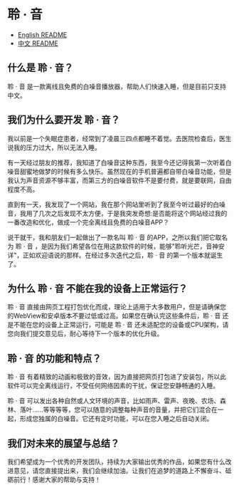 # 聆 · 音


- [English README](README.md)
- [中文 README](README.zh.md)


## 什么是 聆 · 音？

聆 · 音 是一款离线且免费的白噪音播放器，帮助人们快速入睡，但是目前只支持中文。

## 我们为什么要开发 聆 · 音？

我以前是一个失眠症患者，经常到了凌晨三四点都睡不着觉。去医院检查后，医生说我的压力过大，所以无法入睡。

有一天经过朋友的推荐，我知道了白噪音这种东西，我至今还记得我第一次听着白噪音甜蜜地做梦的时候有多么快乐。虽然现在的手机普遍都自带白噪音功能，但是我认为声音资源不够丰富，而第三方的白噪音软件不是要付费，就是要联网，自由程度不高。

直到有一天，我发现了一个网站，我在那个网站里听到了我至今听过最好的白噪音，我用了几次之后发现不太方便，于是我突发奇想:是否能将这个网站经过我的一番改造和优化，做成一个完全离线且免费的白噪音APP？

说干就干，我和朋友们一起做出了一款名叫 聆 · 音 的APP，之所以我们把它取名为 聆 · 音 ，是因为我们希望各位在用这款软件的时候，能够"聆听光芒，音神安详"，正如欢迎语说的那样。在经过多次迭代之后，聆 · 音 的第一个版本就诞生了。

## 为什么 聆 · 音 不能在我的设备上正常运行？

聆 · 音 直接由网页工程打包优化而成，理论上适用于大多数用户，但是请确保您的WebView和安卓版本不要过低或过高。如果您在确认完这些条件后，聆 · 音 还是不能在您的设备上正常运行，可能是 聆 · 音 还未适配您的设备或CPU架构，请您向我们提交意见后，耐心等待下一个版本的优化升级。

##  聆 · 音 的功能和特点？

聆 · 音 有着精致的动画和极致的音效，因为直接把网页打包进了安装包，所以此软件可以完全离线运行，不受任何网络因素的干扰，保证您安静畅通的入睡。

聆 · 音 可以发出各种自然或人文环境的声音，比如雨声、雷声、夜晚、农场、森林、落叶......等等等等，您可以随意的调整每种声音的音量，并把它们混合在一起，形成您独属的白噪音。它还有定时功能，可以在您入睡之后自动关闭。

## 我们对未来的展望与总结？

我们希望成为一个优秀的开发团队，持续为大家输出优秀的作品，如果您有什么改进意见，请您直接提出来，我们会继续加油。让我们在追梦的道路上不懈奋斗、砥砺前行！感谢大家的帮助与支持！
